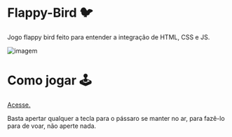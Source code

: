 # Flappy-Bird :bird:
Jogo flappy bird feito para entender a integração de HTML, CSS e JS.

![imagem](imgs/flappy.gif)

# Como jogar :joystick:
<a href="https://luannagarla.github.io/Flappy-Bird/flappy.html"> Acesse. </a>

Basta apertar qualquer a tecla para o pássaro se manter no ar, para fazê-lo para de voar, não aperte nada.

